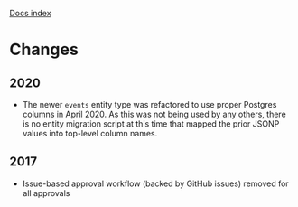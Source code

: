 [Docs index](index.md)

# Changes

## 2020

- The newer `events` entity type was refactored to use proper Postgres columns in April 2020. As this was not being used by any others, there is no entity migration script at this time that mapped the prior JSONP values into top-level column names.

## 2017

- Issue-based approval workflow (backed by GitHub issues) removed for all approvals

